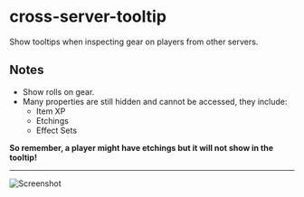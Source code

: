 # cross-server-tooltip

Show tooltips when inspecting gear on players from other servers.

## Notes
+ Show rolls on gear.
+ Many properties are still hidden and cannot be accessed, they include:
    + Item XP
    + Etchings
    + Effect Sets

**So remember, a player might have etchings but it will not show in the tooltip!**

---

![Screenshot](https://i.imgur.com/kyh0s2t.png)
